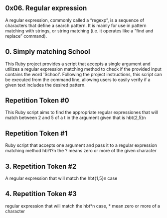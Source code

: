 ## 0x06. Regular expression
A regular expression, commonly called a “regexp”, is a sequence of characters that define a search pattern.  It is mainly for use in pattern matching with strings, or string matching (i.e. it operates like a “find and replace” command). 

## 0. Simply matching School
This Ruby project provides a script that accepts a single argument and utilizes a regular expression matching method to check if the provided input contains the word 'School'. Following the project instructions, this script can be executed from the command line, allowing users to easily verify if a given text includes the desired pattern.

## Repetition Token #0
This Ruby script aims to find the appropriate regular expressiones that will match between 2 and 5 of a t in the argument given that is hbt{2,5}n

## Repetition Token #1
Ruby script that accepts one argument and pass it to a regular expression matching method hb?t?n the ? means zero or more of the given character

## 3. Repetition Token #2
A  regular expression that will match the hbt{1,5}n case
## 4. Repetition Token #3
regular expression that will match the hbt*n  case, * mean zero or more of a character
